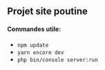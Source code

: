 ## Projet site poutine

#### Commandes utile:

* ``npm update``
* ``yarn encore dev``
* ``php bin/console server:run``
